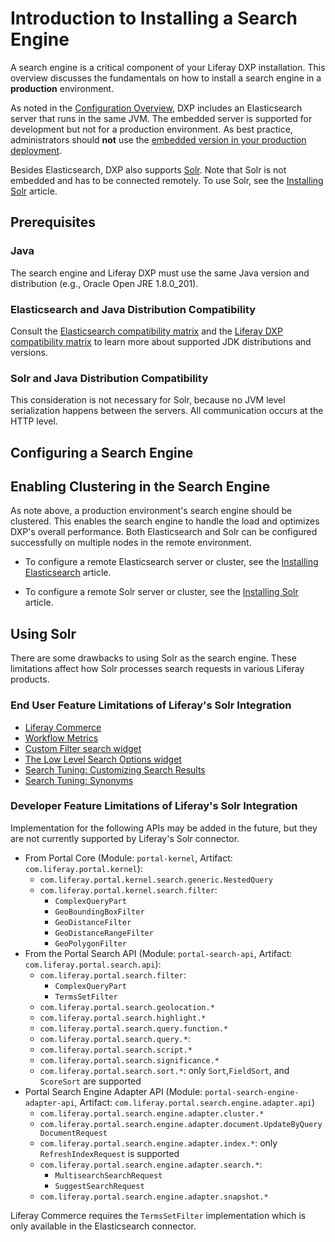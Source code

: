 # Introduction to Installing a Search Engine

A search engine is a critical component of your Liferay DXP installation. This overview discusses the fundamentals on how to install a search engine in a **production** environment.

As noted in the [Configuration Overview](placeholder), DXP includes an Elasticsearch server that runs in the same JVM. The embedded server is supported for development but not for a production environment. As best practice, administrators should **not** use the [embedded version in your production deployment](https://help.liferay.com/hc/en-us/articles/360029031631-Elasticsearch#embedded-vs-remote-operation-mode).

Besides Elasticsearch, DXP also supports [Solr](http://lucene.apache.org/solr). Note that Solr is not embedded and has to be connected remotely. To use Solr, see the [Installing Solr](https://help.liferay.com/hc/articles/360032264052-Installing-Solr) article.

## Prerequisites

### Java

The search engine and Liferay DXP must use the same Java version and distribution (e.g., Oracle Open JRE 1.8.0_201).

### Elasticsearch and Java Distribution Compatibility

Consult the [Elasticsearch compatibility matrix](https://www.elastic.co/support/matrix#matrix_jvm) and the [Liferay DXP compatibility matrix](https://help.liferay.com/hc/sections/360002103292-Compatibility-Matrix) to learn more about supported JDK distributions and versions.

### Solr and Java Distribution Compatibility

This consideration is not necessary for Solr, because no JVM level serialization happens between the servers. All communication occurs at the HTTP level.

## Configuring a Search Engine

## Enabling Clustering in the Search Engine

As note above, a production environment's search engine should be clustered. This enables the search engine to handle the load and optimizes DXP's overall performance. Both Elasticsearch and Solr can be configured successfully on multiple nodes in the remote environment.

* To configure a remote Elasticsearch server or cluster, see the [Installing Elasticsearch](https://help.liferay.com/hc/articles/360028711132-Installing-Elasticsearch) article.

* To configure a remote Solr server or cluster, see the [Installing Solr](https://help.liferay.com/hc/articles/360032264052-Installing-Solr) article.

## Using Solr

There are some drawbacks to using Solr as the search engine. These limitations affect how Solr processes search requests in various Liferay products.

### End User Feature Limitations of Liferay's Solr Integration

* [Liferay Commerce](https://help.liferay.com/hc/en-us/articles/360017869952)
* [Workflow Metrics](https://help.liferay.com/hc/en-us/articles/360029042071-Workflow-Metrics-The-Service-Level-Agreement-SLA-)
* [Custom Filter search widget](/docs/7-2/user/-/knowledge_base/u/filtering-search-results-with-the-custom-filter-widget)
* [The Low Level Search Options widget](/docs/7-2/user/-/knowledge_base/u/low-level-search-options-searching-additional-or-alternate-indexes)
* [Search Tuning: Customizing Search Results](https://help.liferay.com/hc/en-us/articles/360034473872-Search-Tuning-Customizing-Search-Results)
* [Search Tuning: Synonyms](https://help.liferay.com/hc/articles/360034473852-Search-Tuning-Synonym-Sets)

### Developer Feature Limitations of Liferay's Solr Integration

Implementation for the following APIs may be added in the future, but they are not currently supported by Liferay's Solr connector.

* From Portal Core (Module: `portal-kernel`, Artifact:
    `com.liferay.portal.kernel`):
    * `com.liferay.portal.kernel.search.generic.NestedQuery`
    * `com.liferay.portal.kernel.search.filter`:
        * `ComplexQueryPart`
        * `GeoBoundingBoxFilter`
        * `GeoDistanceFilter`
        * `GeoDistanceRangeFilter`
        * `GeoPolygonFilter`
* From the Portal Search API (Module: `portal-search-api`, Artifact:
    `com.liferay.portal.search.api`):
    * `com.liferay.portal.search.filter`:
        * `ComplexQueryPart`
        * `TermsSetFilter`
    * `com.liferay.portal.search.geolocation.*`
    * `com.liferay.portal.search.highlight.*`
    * `com.liferay.portal.search.query.function.*`
    * `com.liferay.portal.search.query.*`:
    * `com.liferay.portal.search.script.*`
    * `com.liferay.portal.search.significance.*`
    * `com.liferay.portal.search.sort.*`: only `Sort`,`FieldSort`, and `ScoreSort` are supported
* Portal Search Engine Adapter API (Module: `portal-search-engine-adapter-api`,
    Artifact: `com.liferay.portal.search.engine.adapter.api`)
    * `com.liferay.portal.search.engine.adapter.cluster.*`
    * `com.liferay.portal.search.engine.adapter.document.UpdateByQueryDocumentRequest`
    * `com.liferay.portal.search.engine.adapter.index.*`: only `RefreshIndexRequest` is supported
    * `com.liferay.portal.search.engine.adapter.search.*`:
        * `MultisearchSearchRequest`
        * `SuggestSearchRequest`
    * `com.liferay.portal.search.engine.adapter.snapshot.*`

Liferay Commerce requires the `TermsSetFilter` implementation which is only available in the Elasticsearch connector.
